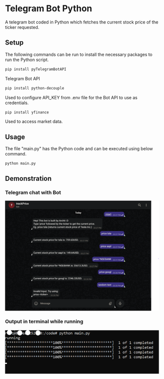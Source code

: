 # Telegram Bot Python

A telegram bot coded in Python which fetches the current stock price of the ticker requested.

## Setup

The following commands can be run to install the necessary packages to run the Python script.

```bash
pip install pyTelegramBotAPI
```
Telegram Bot API

```bash
pip install python-decouple
```
Used to configure API_KEY from .env file for the Bot API to use as credentials.

```bash
pip install yfinance
```
Used to access market data.

## Usage

The file "main.py" has the Python code and can be executed using below command.

```bash
python main.py
```

## Demonstration

### Telegram chat with Bot
![telegram chat](assets/screenshot0.png)

### Output in terminal while running
![terminal screen](assets/output.png)